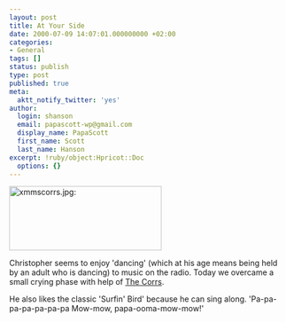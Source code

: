 ```yaml
---
layout: post
title: At Your Side
date: 2000-07-09 14:07:01.000000000 +02:00
categories:
- General
tags: []
status: publish
type: post
published: true
meta:
  aktt_notify_twitter: 'yes'
author:
  login: shanson
  email: papascott-wp@gmail.com
  display_name: PapaScott
  first_name: Scott
  last_name: Hanson
excerpt: !ruby/object:Hpricot::Doc
  options: {}
---
```

<p><a href="http://www.thecorrs.org/disco/lyrics/lyrics_a.html#ays"><img src="https://www.papascott.de/wordpress/wp-content/uploads/2000/07/xmmscorrs.jpg" height="116" width="275" border="0" alt="xmmscorrs.jpg: " /></a></p>
<p>Christopher seems to enjoy 'dancing' (which at his age means being held by an adult who is dancing) to music on the radio. Today we overcame a small crying phase with help of <a href="http://www.thecorrs.org/disco/lyrics/lyrics_a.html#ays">The Corrs</a>.</p>
<p>He also likes the classic 'Surfin' Bird' because he can sing along. 'Pa-pa-pa-pa-pa-pa-pa Mow-mow, papa-ooma-mow-mow!'</p>
